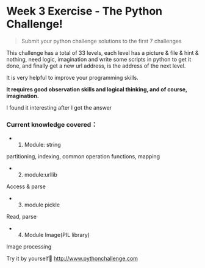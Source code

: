 # Week 3 Exercise - The Python Challenge!

> Submit your python challenge solutions to the first 7 challenges

This challenge has a total of 33 levels, each level has a picture & file & hint & nothing, need logic, imagination and write some scripts in python to get it done, and finally get a new url address, is the address of the next level.

It is very helpful to improve your programming skills.

**It requires good observation skills and logical thinking, and of course, imagination.**

I found it interesting after I got the answer

### Current knowledge covered：

* 1. Module: string

partitioning, indexing, common operation functions, mapping

* 2. module:urllib

Access & parse

* 3. module pickle

Read, parse

* 4. Module Image(PIL library)

Image processing

Try it by yourself🥳 http://www.pythonchallenge.com
